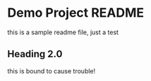 # Demo Project README
this is a sample readme file, just a test

## Heading 2.0
this is bound to cause trouble!
